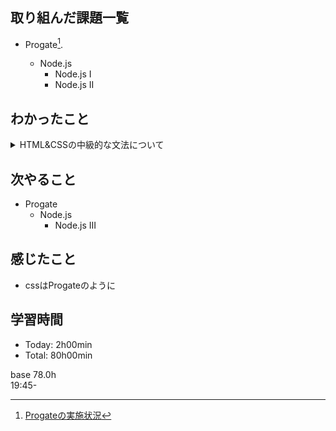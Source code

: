 ## 取り組んだ課題一覧
- Progate[^1].
  - Node.js
    - Node.js I
    - Node.js II

  [^1]: [Progateの実施状況](https://github.com/i-yktr/work/blob/main/01_Progate/plan.md)

## わかったこと
<details>
<summary>HTML&CSSの中級的な文法について</summary>

- html：`<header>`, `<footer>`
</details>

## 次やること
- Progate
  - Node.js
    - Node.js III

## 感じたこと
- cssはProgateのように

## 学習時間
- Today: 2h00min
- Total: 80h00min

base 78.0h  
19:45-
